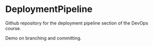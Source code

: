# DeploymentPipeline
Github repository for the deployment pipeline section of the DevOps course.

Demo on branching and committing.
